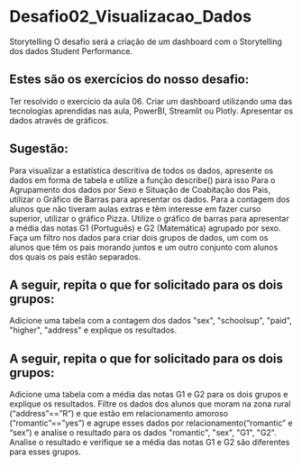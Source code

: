 # Desafio02_Visualizacao_Dados
Storytelling 
O desafio será a criação de um dashboard com o Storytelling dos dados Student Performance. 

## Estes são os exercícios do nosso desafio:

Ter resolvido o exercício da aula 06.
Criar um dashboard utilizando uma das tecnologias aprendidas nas aula, PowerBI, Streamlit ou Plotly.
Apresentar os dados através de gráficos.
 
## Sugestão:

Para visualizar a estatística descritiva de todos os dados, apresente os dados em forma de tabela e utilize a função describe() para isso
Para o Agrupamento dos dados por Sexo e Situação de Coabitação dos Pais, utilizar o Gráfico de Barras para apresentar os dados.
Para a contagem dos alunos que não tiveram aulas extras e têm interesse em fazer curso superior, utilizar o gráfico Pizza.
Utilize o gráfico de barras para apresentar a média das notas G1 (Português) e G2 (Matemática) agrupado por sexo. 
Faça um filtro nos dados para criar dois grupos de dados, um com os alunos que têm os pais morando juntos e um outro conjunto com alunos dos quais os pais estão separados. 

## A seguir, repita o que for solicitado para os dois grupos:

Adicione uma tabela com a contagem dos dados "sex", "schoolsup", "paid", "higher", "address"  e explique os resultados.

## A seguir, repita o que for solicitado para os dois grupos:

Adicione uma tabela com a média das notas G1 e G2 para os dois grupos e explique os resultados.
Filtre os dados dos alunos que moram na zona rural (“address”==”R”) e que estão em relacionamento amoroso (“romantic”==”yes”) e agrupe esses dados por relacionamento(“romantic” e “sex”) e analise o resultado para os dados  "romantic", "sex", "G1", "G2". 
Analise o resultado e verifique se a média das notas G1 e G2 são diferentes para esses grupos.
 
